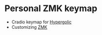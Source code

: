 # Personal ZMK keymap
* Cradio keymap for [Hypergolic](https://github.com/davidphilipbarr/hypergolic)
* Customizing [ZMK](https://zmk.dev/docs/customization)

